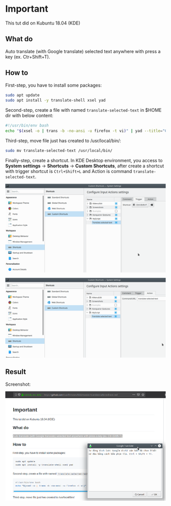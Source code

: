 # Important

This tut did on Kubuntu 18.04 (KDE)

## What do

Auto translate (with Google translate) selected text anywhere with press a key (ex. Ctr+Shift+T).

## How to

First-step, you have to install some packages:

```bash
sudo apt update
sudo apt install -y translate-shell xsel yad
```

Second-step, create a file with named ``translate-selected-text`` in $HOME dir with below content:

```bash
#!/usr/bin/env bash
echo "$(xsel -o | trans -b -no-ansi -u firefox -t vi)" | yad --title="Google Translate" --width=450 --height=300 --center --text-info --wrap
```

Third-step, move file just has created to /usr/local/bin/:

```bash
sudo mv translate-selected-text /usr/local/bin/
```

Finally-step, create a shortcut. In KDE Desktop environment, you access to **System settings** -> **Shortcuts** -> **Custom Shortcuts**, after create a shortcut with trigger shortcut is ``Ctrl+Shift+L`` and Action is command ``translate-selected-text``.

![screenshot1](https://github.com/tuanlh/notes/raw/master/images/sc_shortcut_setting_1.png)

![screenshot2](https://github.com/tuanlh/notes/raw/master/images/sc_shortcut_setting_2.png)


## Result

Screenshot:

![screenshot-result](https://github.com/tuanlh/notes/raw/master/images/sc_translate_result.png)

